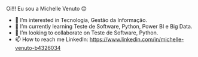 Oi!!! Eu sou a Michelle Venuto  😊

- 👀 I’m interested in  Tecnologia, Gestão da Informação.
- 🌱 I’m currently learning  Teste de Software, Python, Power BI e Big Data.
- 💞️ I’m looking to collaborate on  Teste de Software, Python.
- 📫 How to reach me  LinkedIn:  https://www.linkedin.com/in/michelle-venuto-b4326034
<!---
MichelleVenuto/MichelleVenuto is a ✨ special ✨ repository because its `README.md` (this file) appears on your GitHub profile.
You can click the Preview link to take a look at your changes.
--->
